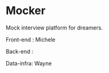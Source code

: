 # Mocker

Mock interview platform for dreamers.

Front-end : Michele

Back-end :

Data-infra: Wayne
